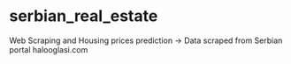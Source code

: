 # serbian_real_estate
Web Scraping and Housing prices prediction -> Data scraped from Serbian portal halooglasi.com
